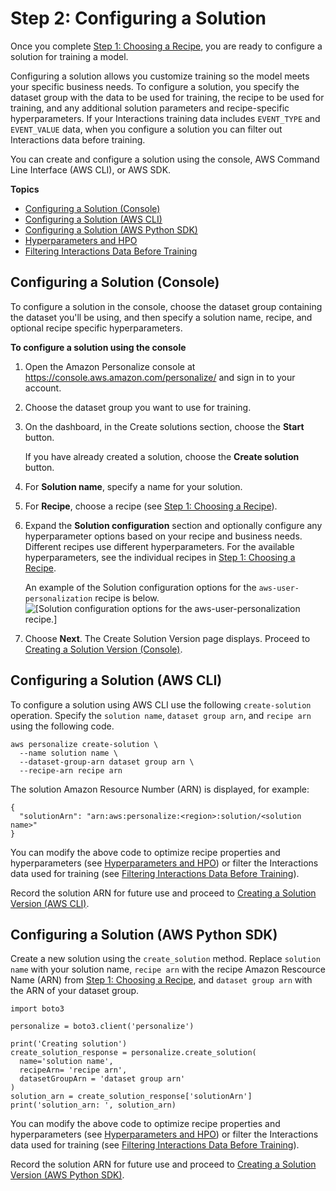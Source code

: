 # Step 2: Configuring a Solution<a name="customizing-solution-config"></a>

 Once you complete [Step 1: Choosing a Recipe](working-with-predefined-recipes.md), you are ready to configure a solution for training a model\. 

 Configuring a solution allows you customize training so the model meets your specific business needs\. To configure a solution, you specify the dataset group with the data to be used for training, the recipe to be used for training, and any additional solution parameters and recipe\-specific hyperparameters\. If your Interactions training data includes `EVENT_TYPE` and `EVENT_VALUE` data, when you configure a solution you can filter out Interactions data before training\. 

 You can create and configure a solution using the console, AWS Command Line Interface \(AWS CLI\), or AWS SDK\. 

**Topics**
+ [Configuring a Solution \(Console\)](#configure-solution-console)
+ [Configuring a Solution \(AWS CLI\)](#configure-solution-cli)
+ [Configuring a Solution \(AWS Python SDK\)](#configure-solution-sdk)
+ [Hyperparameters and HPO](customizing-solution-config-hpo.md)
+ [Filtering Interactions Data Before Training](event-values-types.md)

## Configuring a Solution \(Console\)<a name="configure-solution-console"></a>

 To configure a solution in the console, choose the dataset group containing the dataset you'll be using, and then specify a solution name, recipe, and optional recipe specific hyperparameters\. 

**To configure a solution using the console**

1. Open the Amazon Personalize console at [https://console\.aws\.amazon\.com/personalize/](https://console.aws.amazon.com/personalize/) and sign in to your account\.

1. Choose the dataset group you want to use for training\.

1. On the dashboard, in the Create solutions section, choose the **Start** button\. 

    If you have already created a solution, choose the **Create solution** button\. 

1. For **Solution name**, specify a name for your solution\.

1. For **Recipe**, choose a recipe \(see [Step 1: Choosing a Recipe](working-with-predefined-recipes.md)\)\. 

1.  Expand the **Solution configuration** section and optionally configure any hyperparameter options based on your recipe and business needs\. Different recipes use different hyperparameters\. For the available hyperparameters, see the individual recipes in [Step 1: Choosing a Recipe](working-with-predefined-recipes.md)\. 

    An example of the Solution configuration options for the `aws-user-personalization` recipe is below\.   
![\[Solution configuration options for the aws-user-personalization recipe.\]](http://docs.aws.amazon.com/personalize/latest/dg/images/user-personalization-solution-configuration.png)

1. Choose **Next**\. The Create Solution Version page displays\. Proceed to [Creating a Solution Version \(Console\)](creating-a-solution-version.md#create-solution-version-console)\.

## Configuring a Solution \(AWS CLI\)<a name="configure-solution-cli"></a>

 To configure a solution using AWS CLI use the following `create-solution` operation\. Specify the `solution name`, `dataset group arn`, and `recipe arn` using the following code\. 

```
aws personalize create-solution \
  --name solution name \
  --dataset-group-arn dataset group arn \
  --recipe-arn recipe arn
```

The solution Amazon Resource Number \(ARN\) is displayed, for example:

```
{
  "solutionArn": "arn:aws:personalize:<region>:solution/<solution name>"
}
```

You can modify the above code to optimize recipe properties and hyperparameters \(see [Hyperparameters and HPO](customizing-solution-config-hpo.md)\) or filter the Interactions data used for training \(see [Filtering Interactions Data Before Training](event-values-types.md)\)\.

Record the solution ARN for future use and proceed to [Creating a Solution Version \(AWS CLI\)](creating-a-solution-version.md#create-solution-version-cli)\.

## Configuring a Solution \(AWS Python SDK\)<a name="configure-solution-sdk"></a>

Create a new solution using the `create_solution` method\. Replace `solution name` with your solution name, `recipe arn` with the recipe Amazon Rescource Name \(ARN\) from [Step 1: Choosing a Recipe](working-with-predefined-recipes.md), and `dataset group arn` with the ARN of your dataset group\.

```
import boto3

personalize = boto3.client('personalize')

print('Creating solution')
create_solution_response = personalize.create_solution(
  name='solution name', 
  recipeArn= 'recipe arn', 
  datasetGroupArn = 'dataset group arn'
)
solution_arn = create_solution_response['solutionArn']
print('solution_arn: ', solution_arn)
```

You can modify the above code to optimize recipe properties and hyperparameters \(see [Hyperparameters and HPO](customizing-solution-config-hpo.md)\) or filter the Interactions data used for training \(see [Filtering Interactions Data Before Training](event-values-types.md)\)\.

Record the solution ARN for future use and proceed to [Creating a Solution Version \(AWS Python SDK\)](creating-a-solution-version.md#create-solution-version-sdk)\.
